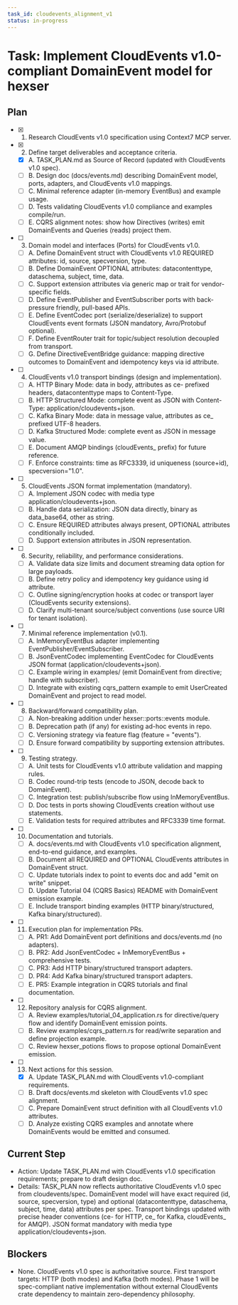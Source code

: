 ```yaml
---
task_id: cloudevents_alignment_v1
status: in-progress
---
```


# Task: Implement CloudEvents v1.0-compliant DomainEvent model for hexser

## Plan
- [x] 1. Research CloudEvents v1.0 specification using Context7 MCP server.
- [x] 2. Define target deliverables and acceptance criteria.
  - [x] A. TASK_PLAN.md as Source of Record (updated with CloudEvents v1.0 spec).
  - [ ] B. Design doc (docs/events.md) describing DomainEvent model, ports, adapters, and CloudEvents v1.0 mappings.
  - [ ] C. Minimal reference adapter (in-memory EventBus) and example usage.
  - [ ] D. Tests validating CloudEvents v1.0 compliance and examples compile/run.
  - [ ] E. CQRS alignment notes: show how Directives (writes) emit DomainEvents and Queries (reads) project them.
- [ ] 3. Domain model and interfaces (Ports) for CloudEvents v1.0.
  - [ ] A. Define DomainEvent<T> struct with CloudEvents v1.0 REQUIRED attributes: id, source, specversion, type.
  - [ ] B. Define DomainEvent<T> OPTIONAL attributes: datacontenttype, dataschema, subject, time, data.
  - [ ] C. Support extension attributes via generic map or trait for vendor-specific fields.
  - [ ] D. Define EventPublisher and EventSubscriber ports with back-pressure friendly, pull-based APIs.
  - [ ] E. Define EventCodec port (serialize/deserialize) to support CloudEvents event formats (JSON mandatory, Avro/Protobuf optional).
  - [ ] F. Define EventRouter trait for topic/subject resolution decoupled from transport.
  - [ ] G. Define DirectiveEventBridge guidance: mapping directive outcomes to DomainEvent and idempotency keys via id attribute.
- [ ] 4. CloudEvents v1.0 transport bindings (design and implementation).
  - [ ] A. HTTP Binary Mode: data in body, attributes as ce- prefixed headers, datacontenttype maps to Content-Type.
  - [ ] B. HTTP Structured Mode: complete event as JSON with Content-Type: application/cloudevents+json.
  - [ ] C. Kafka Binary Mode: data in message value, attributes as ce_ prefixed UTF-8 headers.
  - [ ] D. Kafka Structured Mode: complete event as JSON in message value.
  - [ ] E. Document AMQP bindings (cloudEvents_ prefix) for future reference.
  - [ ] F. Enforce constraints: time as RFC3339, id uniqueness (source+id), specversion="1.0".
- [ ] 5. CloudEvents JSON format implementation (mandatory).
  - [ ] A. Implement JSON codec with media type application/cloudevents+json.
  - [ ] B. Handle data serialization: JSON data directly, binary as data_base64, other as string.
  - [ ] C. Ensure REQUIRED attributes always present, OPTIONAL attributes conditionally included.
  - [ ] D. Support extension attributes in JSON representation.
- [ ] 6. Security, reliability, and performance considerations.
  - [ ] A. Validate data size limits and document streaming data option for large payloads.
  - [ ] B. Define retry policy and idempotency key guidance using id attribute.
  - [ ] C. Outline signing/encryption hooks at codec or transport layer (CloudEvents security extensions).
  - [ ] D. Clarify multi-tenant source/subject conventions (use source URI for tenant isolation).
- [ ] 7. Minimal reference implementation (v0.1).
  - [ ] A. InMemoryEventBus adapter implementing EventPublisher/EventSubscriber.
  - [ ] B. JsonEventCodec implementing EventCodec for CloudEvents JSON format (application/cloudevents+json).
  - [ ] C. Example wiring in examples/ (emit DomainEvent from directive; handle with subscriber).
  - [ ] D. Integrate with existing cqrs_pattern example to emit UserCreated DomainEvent and project to read model.
- [ ] 8. Backward/forward compatibility plan.
  - [ ] A. Non-breaking addition under hexser::ports::events module.
  - [ ] B. Deprecation path (if any) for existing ad-hoc events in repo.
  - [ ] C. Versioning strategy via feature flag (feature = "events").
  - [ ] D. Ensure forward compatibility by supporting extension attributes.
- [ ] 9. Testing strategy.
  - [ ] A. Unit tests for CloudEvents v1.0 attribute validation and mapping rules.
  - [ ] B. Codec round-trip tests (encode to JSON, decode back to DomainEvent).
  - [ ] C. Integration test: publish/subscribe flow using InMemoryEventBus.
  - [ ] D. Doc tests in ports showing CloudEvents creation without use statements.
  - [ ] E. Validation tests for required attributes and RFC3339 time format.
- [ ] 10. Documentation and tutorials.
  - [ ] A. docs/events.md with CloudEvents v1.0 specification alignment, end-to-end guidance, and examples.
  - [ ] B. Document all REQUIRED and OPTIONAL CloudEvents attributes in DomainEvent struct.
  - [ ] C. Update tutorials index to point to events doc and add "emit on write" snippet.
  - [ ] D. Update Tutorial 04 (CQRS Basics) README with DomainEvent emission example.
  - [ ] E. Include transport binding examples (HTTP binary/structured, Kafka binary/structured).
- [ ] 11. Execution plan for implementation PRs.
  - [ ] A. PR1: Add DomainEvent port definitions and docs/events.md (no adapters).
  - [ ] B. PR2: Add JsonEventCodec + InMemoryEventBus + comprehensive tests.
  - [ ] C. PR3: Add HTTP binary/structured transport adapters.
  - [ ] D. PR4: Add Kafka binary/structured transport adapters.
  - [ ] E. PR5: Example integration in CQRS tutorials and final documentation.
- [ ] 12. Repository analysis for CQRS alignment.
  - [ ] A. Review examples/tutorial_04_application.rs for directive/query flow and identify DomainEvent emission points.
  - [ ] B. Review examples/cqrs_pattern.rs for read/write separation and define projection example.
  - [ ] C. Review hexser_potions flows to propose optional DomainEvent emission.
- [ ] 13. Next actions for this session.
  - [x] A. Update TASK_PLAN.md with CloudEvents v1.0-compliant requirements.
  - [ ] B. Draft docs/events.md skeleton with CloudEvents v1.0 spec alignment.
  - [ ] C. Prepare DomainEvent<T> struct definition with all CloudEvents v1.0 attributes.
  - [ ] D. Analyze existing CQRS examples and annotate where DomainEvents would be emitted and consumed.

## Current Step
- Action: Update TASK_PLAN.md with CloudEvents v1.0 specification requirements; prepare to draft design doc.
- Details: TASK_PLAN now reflects authoritative CloudEvents v1.0 spec from cloudevents/spec. DomainEvent model will have exact required (id, source, specversion, type) and optional (datacontenttype, dataschema, subject, time, data) attributes per spec. Transport bindings updated with precise header conventions (ce- for HTTP, ce_ for Kafka, cloudEvents_ for AMQP). JSON format mandatory with media type application/cloudevents+json.

## Blockers
- None. CloudEvents v1.0 spec is authoritative source. First transport targets: HTTP (both modes) and Kafka (both modes). Phase 1 will be spec-compliant native implementation without external CloudEvents crate dependency to maintain zero-dependency philosophy.

